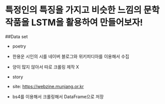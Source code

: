 # 특정인의 특징을 가지고 비슷한 느낌의 문학작품을 LSTM을 활용하여 만들어보자!

##Data set 
- poetry
- 한용운 시인의 시를 네이버 블로그와 위키피디아를 이용해서 수집 
- 양이 많지 않아서 따로 크롤링 제작 X

- story
- site: https://webzine.munjang.or.kr
- bs4를 이용해서 크롤링해서 DataFrame으로 저장



